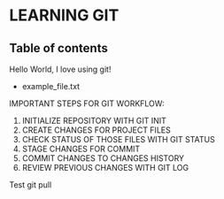 # LEARNING GIT

## Table of contents
Hello World, I love using git!

- example_file.txt

IMPORTANT STEPS FOR GIT WORKFLOW:

1. INITIALIZE REPOSITORY WITH GIT INIT
2. CREATE CHANGES FOR PROJECT FILES
3. CHECK STATUS OF THOSE FILES WITH GIT STATUS
4. STAGE CHANGES FOR COMMIT
5. COMMIT CHANGES TO CHANGES HISTORY
6. REVIEW PREVIOUS CHANGES WITH GIT LOG

Test git pull
